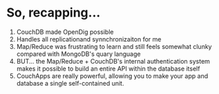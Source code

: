 # So, recapping...

1. CouchDB made OpenDig possible
2. Handles all replicationand synnchronizaiton for me
3. Map/Reduce was frustrating to learn and still feels somewhat clunky compared with MongoDB's quary language
4. BUT... the Map/Reduce + CouchDB's internal authentication system makes it possible to build an entire API within the database itself
5. CouchApps are really powerful, allowing you to make your app and database a single self-contained unit.